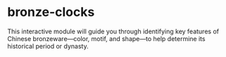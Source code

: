 # bronze-clocks
This interactive module will guide you through identifying key features of Chinese bronzeware—color, motif, and shape—to help determine its historical period or dynasty. 
